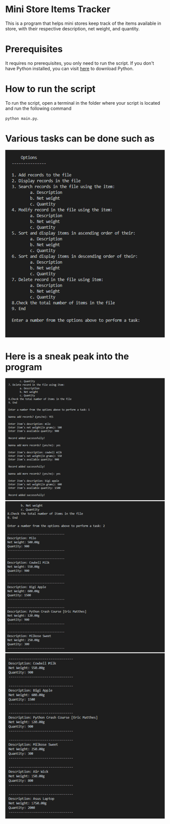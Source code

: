 # Mini Store Items Tracker

This is a program that helps mini stores keep track of the items available in store, with their respective description, net weight, and quantity. 

# Prerequisites

It requires no prerequisites, you only need to run the script. If you don't have Python installed, you can visit [here](https://www.python.org/downloads/) to download Python.

# How to run the script

To run the script, open a terminal in the folder where your script is located and run the following command 

`python main.py`.

# Various tasks can be done such as

![Alt Text](Screenshots/options.png)

# Here is a sneak peak into the program

![Alt Text](Screenshots/screenshot_1.png)
![Alt Text](Screenshots/screenshot_2.png)
![Alt Text](Screenshots/screenshot_3.png)